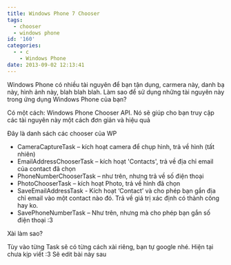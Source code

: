```yaml
---
title: Windows Phone 7 Chooser
tags:
  - chooser
  - windows phone
id: '160'
categories:
  - - c
    - Windows Phone
date: 2013-09-02 12:13:41
---
```


Windows Phone có nhiều tài nguyên để bạn tận dụng, carmera này, danh bạ này, hình ảnh này, blah blah blah. Làm sao để sử dụng những tài nguyên này trong ứng dụng Windows Phone của bạn?
<!-- more -->
Có một cách: Windows Phone Chooser API. Nó sẽ giúp cho bạn truy cập các tài nguyên này một cách đơn giản và hiệu quả

Đây là danh sách các chooser của WP

*   CameraCaptureTask – kích hoạt camera để chụp hình, trả về hình (tất nhiên)
*   EmailAddressChooserTask – kích hoạt 'Contacts', trả về địa chỉ email của contact đã chọn
*   PhoneNumberChooserTask – như trên, nhưng trả về số điện thoại
*   PhotoChooserTask – kích hoạt Photo, trả về hình đã chọn
*   SaveEmailAddressTask - Kích hoạt ‘Contact’ và cho phép bạn gắn địa chỉ email vào một contact nào đó. Trả về giá trị xác định có thành công hay ko.
*   SavePhoneNumberTask – Như trên, nhưng mà cho phép bạn gắn số điện thoại :3

Xài làm sao?

Tùy vào từng Task sẽ có từng cách xài riêng, bạn tự google nhé. Hiện tại chưa kịp viết :3 Sẽ edit bài này sau
